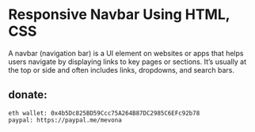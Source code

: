 # Responsive Navbar Using HTML, CSS

 A navbar (navigation bar) is a UI element on websites or apps that helps users navigate by displaying links to key pages or sections. It’s usually at the top or side and often includes links, dropdowns, and search bars.

## donate:
    eth wallet: 0x4b5Dc825BD59Ccc75A264B87DC2985C6EFc92b78
    paypal: https://paypal.me/mevona
